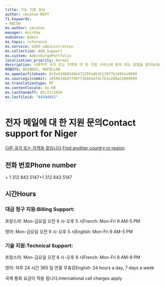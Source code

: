 ```yaml
---
title: 기능 지원 정보
author: cmcatee-MSFT
f1.keywords:
- NOCSH
ms.author: cmcatee
manager: mnirkhe
audience: Admin
ms.topic: reference
ms.service: o365-administration
ms.collection: Adm_Support
ms.custom: AdminSurgePortfolio
localization_priority: Normal
description: 사용자의 국가 또는 지역에 대 한 지원 서비스에 문의 하는 방법을 알아보세요.
ROBOTS: NOINDEX, NOFOLLOW
ms.openlocfilehash: 8c5e438885ddb47229fadb3513977b34941e9909
ms.sourcegitcommit: 2d59b24b877487f3b84aefdc7b1e200a21009999
ms.translationtype: MT
ms.contentlocale: ko-KR
ms.lasthandoff: 05/27/2020
ms.locfileid: "44394052"
---
```

# <a name="contact-support-for-niger"></a><span data-ttu-id="2dcbb-103">전자 메일에 대 한 지원 문의</span><span class="sxs-lookup"><span data-stu-id="2dcbb-103">Contact support for Niger</span></span>

<span data-ttu-id="2dcbb-104">[다른 국가 또는 지역을 찾습니다](../contact-support-for-business-products.md).</span><span class="sxs-lookup"><span data-stu-id="2dcbb-104">[Find another country or region](../contact-support-for-business-products.md).</span></span>

## <a name="phone-number"></a><span data-ttu-id="2dcbb-105">전화 번호</span><span class="sxs-lookup"><span data-stu-id="2dcbb-105">Phone number</span></span>
<span data-ttu-id="2dcbb-106">+ 1 312 843 5147</span><span class="sxs-lookup"><span data-stu-id="2dcbb-106">+1 312 843 5147</span></span>

## <a name="hours"></a><span data-ttu-id="2dcbb-107">시간</span><span class="sxs-lookup"><span data-stu-id="2dcbb-107">Hours</span></span>
### <a name="billing-support"></a><span data-ttu-id="2dcbb-108">대금 청구 지원:</span><span class="sxs-lookup"><span data-stu-id="2dcbb-108">Billing Support:</span></span>

<span data-ttu-id="2dcbb-109">프랑스어: Mon-금요일 오전 9 시-오후 5 시</span><span class="sxs-lookup"><span data-stu-id="2dcbb-109">French: Mon-Fri 9 AM-5 PM</span></span>

<span data-ttu-id="2dcbb-110">영어: Mon-금요일 오전 9 시-오후 5 시</span><span class="sxs-lookup"><span data-stu-id="2dcbb-110">English: Mon-Fri 9 AM-5 PM</span></span>

### <a name="technical-support"></a><span data-ttu-id="2dcbb-111">기술 지원:</span><span class="sxs-lookup"><span data-stu-id="2dcbb-111">Technical Support:</span></span>

<span data-ttu-id="2dcbb-112">프랑스어: Mon-금요일 오전 8 시-오후 9 시</span><span class="sxs-lookup"><span data-stu-id="2dcbb-112">French: Mon-Fri 8 AM-9 PM</span></span>

<span data-ttu-id="2dcbb-113">영어: 하루 24 시간 365 일 연중 무휴로</span><span class="sxs-lookup"><span data-stu-id="2dcbb-113">English: 24 hours a day, 7 days a week</span></span>

<span data-ttu-id="2dcbb-114">국제 통화 요금이 적용 됩니다.</span><span class="sxs-lookup"><span data-stu-id="2dcbb-114">International call charges apply</span></span>

